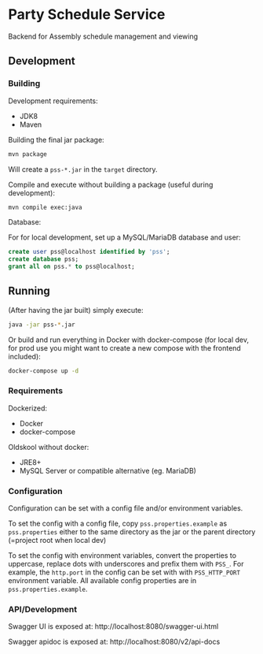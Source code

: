 # Party Schedule Service 

Backend for Assembly schedule management and viewing

## Development

### Building

Development requirements:
- JDK8
- Maven

Building the final jar package:

```sh
mvn package
```

Will create a `pss-*.jar` in the `target` directory.

Compile and execute without building a package (useful during development):

```sh
mvn compile exec:java
```

Database:

For for local development, set up a MySQL/MariaDB database and user:

```sql
create user pss@localhost identified by 'pss';
create database pss;
grant all on pss.* to pss@localhost;
```

## Running

(After having the jar built) simply execute:

```sh
java -jar pss-*.jar
```

Or build and run everything in Docker with docker-compose (for local dev, for prod use you might want to create a new compose with the frontend included):

```sh
docker-compose up -d
```

### Requirements

Dockerized:

- Docker
- docker-compose

Oldskool without docker:

- JRE8+
- MySQL Server or compatible alternative (eg. MariaDB)

### Configuration

Configuration can be set with a config file and/or environment variables.

To set the config with a config file, copy `pss.properties.example` as `pss.properties` either to the same directory as the jar or the parent directory (=project root when local dev)

To set the config with environment variables, convert the properties to uppercase, replace dots with underscores and prefix them with `PSS_`. For example, the `http.port` in the config can be set with with `PSS_HTTP_PORT` environment variable. All available config properties are in `pss.properties.example`.

### API/Development

Swagger UI is exposed at: http://localhost:8080/swagger-ui.html

Swagger apidoc is exposed at: http://localhost:8080/v2/api-docs
